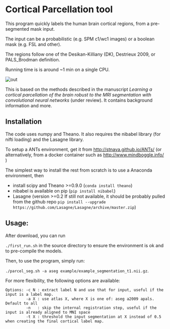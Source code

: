 # Cortical Parcellation tool

This program quickly labels the human brain cortical regions, from a pre-segmented mask input.

The input can be a probabilistic (e.g. SPM c1/wc1 images) or a boolean mask (e.g. FSL and other).

The regions follow one of the Desikan-Killiany (DK), Destrieux 2009, or PALS_Brodman definition.

Running time is is around ~1 min on a single CPU.

![out](https://user-images.githubusercontent.com/590921/52026767-609aa300-254c-11e9-8787-eb67f74f2f89.gif)


This is based on the methods described in the manuscript *Learning a cortical parcellation of the
brain robust to the MRI segmentation with convolutional neural networks* (under review). It contains background information and more.


## Installation

The code uses numpy and Theano. It also requires the nibabel library (for nifti loading) and the Lasagne library.

To setup a ANTs environment, get it from http://stnava.github.io/ANTs/ (or alternatively, from a docker container such as http://www.mindboggle.info/ )

The simplest way to install the rest from scratch is to use a Anaconda environment, then
* install scipy and Theano >=0.9.0 (`conda install theano`)
* nibabel is available on pip (`pip install nibabel`)
* Lasagne (version >=0.2 If still not available, it should be probably pulled from the github repo `pip install --upgrade https://github.com/Lasagne/Lasagne/archive/master.zip`)


## Usage:
After download, you can run

`./first_run.sh` in the source directory to ensure the environment is ok and to pre-compile the models.

Then, to use the program, simply run:

`./parcel_seg.sh -a aseg example/example_segmentation_t1.nii.gz`.

For more flexibility, the following options are available:

```
Options: -c N : extract label N and use that for input, useful if the input is a label map.
         -a X : use atlas X, where X is one of: aseg a2009 apals. Default to all
         -n   : skip the internal registration step, useful if the input is already aligned to MNI space
         -t X : threshold the input segmentation at X instead of 0.5 when creating the final cortical label map.
```


